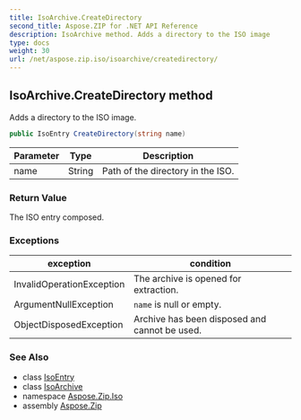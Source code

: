 ```yaml
---
title: IsoArchive.CreateDirectory
second_title: Aspose.ZIP for .NET API Reference
description: IsoArchive method. Adds a directory to the ISO image
type: docs
weight: 30
url: /net/aspose.zip.iso/isoarchive/createdirectory/
---
```

## IsoArchive.CreateDirectory method

Adds a directory to the ISO image.

```csharp
public IsoEntry CreateDirectory(string name)
```

| Parameter | Type | Description |
| --- | --- | --- |
| name | String | Path of the directory in the ISO. |

### Return Value

The ISO entry composed.

### Exceptions

| exception | condition |
| --- | --- |
| InvalidOperationException | The archive is opened for extraction. |
| ArgumentNullException | `name` is null or empty. |
| ObjectDisposedException | Archive has been disposed and cannot be used. |

### See Also

* class [IsoEntry](../../isoentry/)
* class [IsoArchive](../)
* namespace [Aspose.Zip.Iso](../../isoarchive/)
* assembly [Aspose.Zip](../../../)


